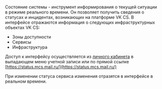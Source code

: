 Состояние системы - инструмент информирования о текущей ситуации в режиме реального времени. Он позволяет получить сведения о статусах и инцидентах, возникающих на платформе VK CS. В интерфейсе отражаются информация о следующих инфраструктурных объектах VK CS:

- Зоны доступности
- Сервисы
- Инфраструктура

Доступ к интерфейсу осуществляется из [личного кабинета](https://mcs.mail.ru/app/main/) в выпадающем меню учетной записи или по прямой ссылке [https://status.mcs.mail.ru/](https://status.mcs.mail.ru/)

При изменении статуса сервиса изменения отразятся в интерфейсе в реальном времени.
